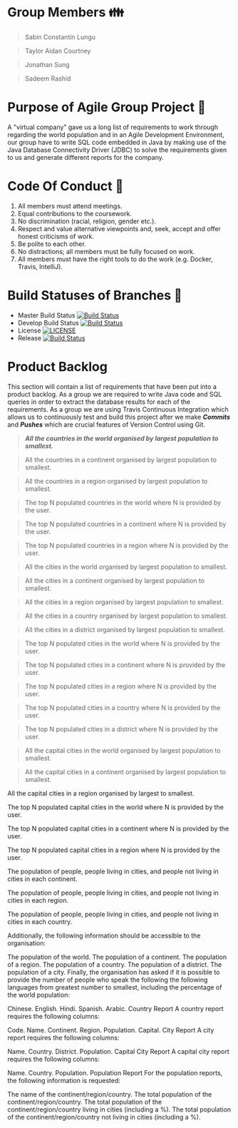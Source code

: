 
# Group Members :family:
> Sabin Constantin Lungu

> Taylor Aidan Courtney

> Jonathan Sung

> Sadeem Rashid

# Purpose of Agile Group Project :runner:
A "virtual company" gave us a long list of requirements to work through regarding the world population and in an Agile Development Environment, our group have to write SQL code embedded in Java by making use of the Java Database Connectivity Driver (JDBC) to solve the requirements given to us and generate different reports for the company. 

# Code Of Conduct :bookmark:

1. All members must attend meetings.
2. Equal contributions to the coursework.
3. No discrimination (racial, religion, gender etc.).
4. Respect and value alternative viewpoints and, seek, accept and offer honest criticisms of work.
5. Be polite to each other.
6. No distractions; all members must be fully focused on work.
7. All members must have the right tools to do the work (e.g. Docker, Travis, IntelliJ).


# Build Statuses of Branches :statue_of_liberty:
- Master Build Status [![Build Status](https://travis-ci.com/sabinlungudotcpp/World-Population-Java-SQL-Group-Project.svg?branch=master)](https://travis-ci.com/sabinlungudotcpp/World-Population-Java-SQL-Group-Project)
- Develop Build Status [![Build Status](https://travis-ci.com/sabinlungudotcpp/World-Population-Java-SQL-Group-Project.svg?branch=develop)](https://travis-ci.com/sabinlungudotcpp/World-Population-Java-SQL-Group-Project)
- License [![LICENSE](https://img.shields.io/github/license/kevin-chalmers/sem.svg?style=flat-square)](https://github.com/kevin-chalmers/sem/blob/master/LICENSE)
- Release [![Build Status](https://travis-ci.com/sabinlungudotcpp/World-Population-Java-SQL-Group-Project.svg?branch=release)](https://travis-ci.com/sabinlungudotcpp/World-Population-Java-SQL-Group-Project)

# Product Backlog
This section will contain a list of requirements that have been put into a product backlog. As a group we are required to write Java code and SQL queries in order to extract the database results for each of the requirements. As a group we are using Travis Continuous Integration which allows us to continuously test and build this project after we make ***Commits*** and ***Pushes*** which are crucial features of Version Control using Git.

> ***All the countries in the world organised by largest population to smallest.***

> All the countries in a continent organised by largest population to smallest.

> All the countries in a region organised by largest population to smallest.

> The top N populated countries in the world where N is provided by the user.

> The top N populated countries in a continent where N is provided by the user.

> The top N populated countries in a region where N is provided by the user.

> All the cities in the world organised by largest population to smallest.

> All the cities in a continent organised by largest population to smallest.

> All the cities in a region organised by largest population to smallest.

> All the cities in a country organised by largest population to smallest.

> All the cities in a district organised by largest population to smallest.

> The top N populated cities in the world where N is provided by the user.

> The top N populated cities in a continent where N is provided by the user.

> The top N populated cities in a region where N is provided by the user.

> The top N populated cities in a country where N is provided by the user.

> The top N populated cities in a district where N is provided by the user.

> All the capital cities in the world organised by largest population to smallest.

> All the capital cities in a continent organised by largest population to smallest.

All the capital cities in a region organised by largest to smallest.

The top N populated capital cities in the world where N is provided by the user.

The top N populated capital cities in a continent where N is provided by the user.

The top N populated capital cities in a region where N is provided by the user.

The population of people, people living in cities, and people not living in cities in each continent.

The population of people, people living in cities, and people not living in cities in each region.

The population of people, people living in cities, and people not living in cities in each country.

Additionally, the following information should be accessible to the organisation:

The population of the world.
The population of a continent.
The population of a region.
The population of a country.
The population of a district.
The population of a city.
Finally, the organisation has asked if it is possible to provide the number of people who speak the following the following languages from greatest number to smallest, including the percentage of the world population:

Chinese.
English.
Hindi.
Spanish.
Arabic.
Country Report
A country report requires the following columns:

Code.
Name.
Continent.
Region.
Population.
Capital.
City Report
A city report requires the following columns:

Name.
Country.
District.
Population.
Capital City Report
A capital city report requires the following columns:

Name.
Country.
Population.
Population Report
For the population reports, the following information is requested:

The name of the continent/region/country.
The total population of the continent/region/country.
The total population of the continent/region/country living in cities (including a %).
The total population of the continent/region/country not living in cities (including a %).
